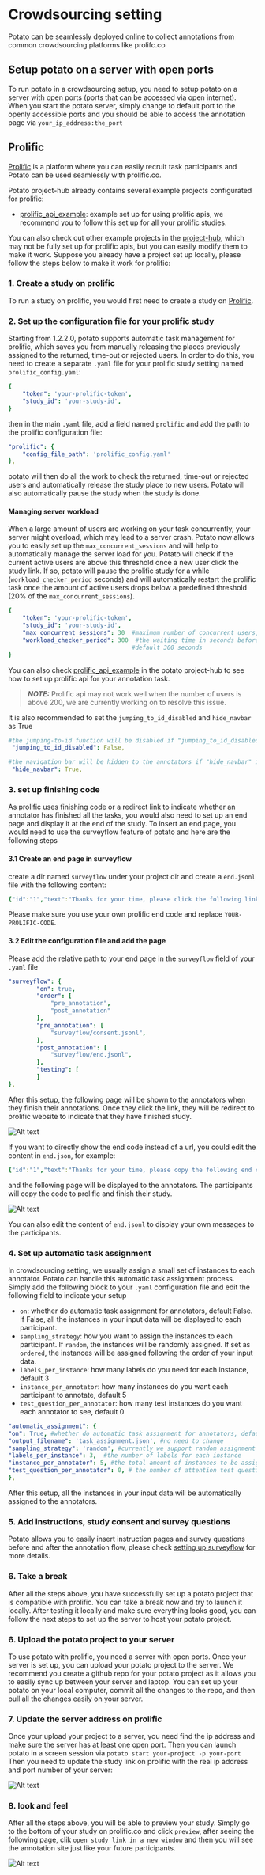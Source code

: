 # Crowdsourcing setting

Potato can be seamlessly deployed online to collect annotations from common crowdsourcing platforms like prolifc.co

## Setup potato on a server with open ports 
To run potato in a crowdsourcing setup, you need to setup potato on a server
with open ports (ports that can be accessed via open internet). When you
start the potato server, simply change to default port to the openly
accessible ports and you should be able to access the annotation page
via `your_ip_address:the_port`

## Prolific

[Prolific](https://www.prolific.co/) is a platform where you can easily recruit task participants
and Potato can be used seamlessly with prolific.co. 

Potato project-hub already contains several example projects configurated for prolific:

- [prolific_api_example](https://github.com/davidjurgens/potato/tree/master/project-hub/prolific_api_example):
example set up for using prolific apis, we recommend you to follow this set up for all your prolific studies.

You can also check out other example projects in the [project-hub](https://github.com/davidjurgens/potato/tree/master/project-hub), which may not be fully set up for prolific
apis, but you can easily modify them to make it work. Suppose you already have a project set up locally, please follow the steps below to make it work for prolific:

### 1. Create a study on prolific
To run a study on prolific, you would first need to create a study on [Prolific](https://www.prolific.co/). 

### 2. Set up the configuration file for your prolific study
Starting from 1.2.2.0, potato supports automatic task management for prolific, which saves you from
manually releasing the places previously assigned to the returned, time-out or rejected users. 
In order to do this, you need to create a separate `.yaml` file
for your prolific study setting named `prolific_config.yaml`:
``` YAML
{
    "token": 'your-prolific-token',
    "study_id": 'your-study-id',
}
```
then in the main `.yaml` file, add a field named `prolific` and add the path to the prolific 
configuration file:
``` YAML
"prolific": {
    "config_file_path": 'prolific_config.yaml'
},
```

potato will then do all the work to check the returned, time-out or rejected users and automatically
release the study place to new users. Potato will also automatically pause the study when the study
is done. 

#### Managing server workload
When a large amount of users are working on your task concurrently, your server might overload, which 
may lead to a server crash. Potato now allows you to easily set up the `max_concurrent_sessions` and 
will help to automatically manage the server load for you. Potato will check if the current active users are above this threshold once a new 
user click the study link. If so, potato will pause the prolific study for a while (`workload_checker_period` seconds) 
and will automatically restart the prolific task once the amount of active users drops
below a predefined threshold (20% of the `max_concurrent_sessions`).

``` YAML
{
    "token": 'your-prolific-token',
    "study_id": 'your-study-id',
    "max_concurrent_sessions": 30  #maximum number of concurrent users, default 30
    "workload_checker_period": 300  #the waiting time in seconds before next workload check, 
                                   #default 300 seconds
}
```

You can also check [prolific_api_example](https://github.com/davidjurgens/potato/raw/master/project-hub/prolific_api_example) in the 
potato project-hub to see how to set up prolific api for your annotation task.

> **_NOTE:_**  Prolific api may not work well when the number of users is above 200, we are currently 
> working on to resolve this issue.

It is also recommended to set the `jumping_to_id_disabled` and `hide_navbar` as True

``` YAML
#the jumping-to-id function will be disabled if "jumping_to_id_disabled" is True
 "jumping_to_id_disabled": False,

#the navigation bar will be hidden to the annotators if "hide_navbar" is True
 "hide_navbar": True,
```

### 3. set up finishing code
As prolific uses finishing code or a redirect link to indicate whether an annotator has finished all the tasks, you would also need to set up an end page 
and display it at the end of the study. To insert an end page, you would need to use the surveyflow feature of potato and here are the following steps


#### 3.1 Create an end page in surveyflow
create a dir named `surveyflow` under your project dir and create a `end.jsonl` file with the following content:
``` YAML
{"id":"1","text":"Thanks for your time, please click the following link to complete the study","schema": "pure_display", "choices": ["<a href=\"https://app.prolific.co/submissions/complete?cc=YOUR-PROLIFIC-CODE\">Click to finish the study</a>"]}
```
Please make sure you use your own prolific end code and replace `YOUR-PROLIFIC-CODE`. 

#### 3.2 Edit the configuration file and add the page
Please add the relative path to your end page in the `surveyflow` field of your `.yaml` file

``` YAML
"surveyflow": {
        "on": true,
        "order": [
            "pre_annotation",
            "post_annotation"
        ],
        "pre_annotation": [
            "surveyflow/consent.jsonl",
        ],
        "post_annotation": [
            "surveyflow/end.jsonl",
        ],
        "testing": [
        ]
},
```

After this setup, the following page will be shown to the annotators when they finish their annotations. 
Once they click the link, they will be redirect to prolific website to indicate that they have finished study.

![Alt text](img/endpage.png)

If you want to directly show the end code instead of a url, you could edit the content in `end.json`, for example:

``` YAML
{"id":"1","text":"Thanks for your time, please copy the following end code to prolific to complete the study","schema": "pure_display", "choices": ["YOUR-PROLIFIC-CODE"]}
```

and the following page will be displayed to the annotators. The participants will copy the code to prolific and finish their study.

![Alt text](img/endpage-code.png)

You can also edit the content of `end.jsonl` to display your own messages to the participants.

### 4. Set up automatic task assignment
In crowdsourcing setting, we usually assign a small set of instances to each annotator. 
Potato can handle this automatic task assignment process.
Simply add the following block to your `.yaml` configuration file and edit the following field to indicate your setup
    
- `on`: whether do automatic task assignment for annotators, default False. If False, all the instances in your input data will 
be displayed to each participant. 
- `sampling_strategy`: how you want to assign the instances to each participant. If `random`, the instances will be randomly assigned.
If set as `ordered`, the instances will be assigned following the order of your input data.
- `labels_per_instance`: how many labels do you need for each instance, default 3
- `instance_per_annotator`: how many instances do you want each participant to annotate, default 5
- `test_question_per_annotator`: how many test instances do you want each annotator to see, default 0

``` YAML
"automatic_assignment": {
"on": True, #whether do automatic task assignment for annotators, default False.
"output_filename": 'task_assignment.json', #no need to change
"sampling_strategy": 'random', #currently we support random assignment or ordered assignment. Use 'random' for random assignment and 'ordered' for ordered assignment
"labels_per_instance": 3,  #the number of labels for each instance
"instance_per_annotator": 5, #the total amount of instances to be assigned to each annotator
"test_question_per_annotator": 0, # the number of attention test question to be inserted into the annotation queue. you must set up the test question in surveyflow to use this function
},
```
After this setup, all the instances in your input data will be automatically assigned to the annotators. 


### 5. Add instructions, study consent and survey questions 
Potato allows you to easily insert instruction pages and survey questions before and after the annotation flow, please check
[setting up surveyflow](https://potato-annotation.readthedocs.io/en/latest/surveyflow/) for more details.

### 6. Take a break
After all the steps above, you have successfully set up a potato project that is compatible with prolific. You can take a break
now and try to launch it locally. After testing it locally and make sure everything looks good, you can follow the next steps to 
set up the server to host your potato project.

### 6. Upload the potato project to your server
To use potato with prolific, you need a server with open ports. Once your server is set up, you can upload your potato project
to the server. We recommend you create a github repo for your potato project as it allows you to easily sync up between your server
and laptop. You can set up your potato on your local computer, commit all the changes to the repo, and then pull all the changes easily
on your server. 


### 7. Update the server address on prolific
Once your upload your project to a server, you need find the ip address and make sure the server has at least
one open port. Then you can launch potato in a screen session via `potato start your-project -p your-port`
Then you need to update the study link on prolific with the real ip address and port number of your server:

![Alt text](img/prolific-setup-url.png)

### 8. look and feel 
After all the steps above, you will be able to preview your study. Simply go to the bottom of your study on prolific.co and click `preview`,
after seeing the following page, clik `open study link in a new window` and then you will see the annotation site just like your 
future participants.


![Alt text](img/prolific-preview.png)